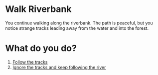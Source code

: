 # Walk Riverbank

You continue walking along the riverbank. The path is peaceful, but you notice strange tracks leading away from the water and into the forest.

# What do you do?

1. [Follow the tracks](tracks.md)
2. [Ignore the tracks and keep following the river](ignore_tracks.md)
